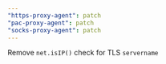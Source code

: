 ```yaml
---
"https-proxy-agent": patch
"pac-proxy-agent": patch
"socks-proxy-agent": patch
---
```


Remove `net.isIP()` check for TLS `servername`
